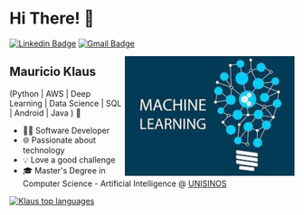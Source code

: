 
<h1>Hi There! 👋</h1>

[![Linkedin Badge](https://img.shields.io/badge/-LinkedIn-6633cc?style=flat-square&logo=Linkedin&logoColor=white&link=https://www.linkedin.com/in/mauricioklaus/)](https://www.linkedin.com/in/mauricioklaus/)
[![Gmail Badge](https://img.shields.io/badge/-mauricio.klaus@gmail.com-6633cc?style=flat-square&logo=Gmail&logoColor=white&link=mailto:mauricio.klaus@gmail.com)](mailto:mauricio.klaus@gmail.com)

<img align="right" alt="Machine Learning image" src="./ml.jpg"  width="300px"/>

## Mauricio Klaus
(Python | AWS | Deep Learning | Data Science | SQL | Android | Java ) 🚀

- 👩‍💻 Software Developer
- 🌐 Passionate about technology
- 💡 Love a good challenge
- 🎓 Master's Degree in Computer Science - Artificial Intelligence @ [UNISINOS](https://www.unisinos.br/)

<div align="left">
  
[![Klaus top languages](https://github-readme-stats.vercel.app/api/top-langs/?username=MauricioKlaus&theme=blue-white)](https://github-readme-stats.vercel.app/api/top-langs/?username=MauricioKlaus&theme=blue-white)
  
 </div>


